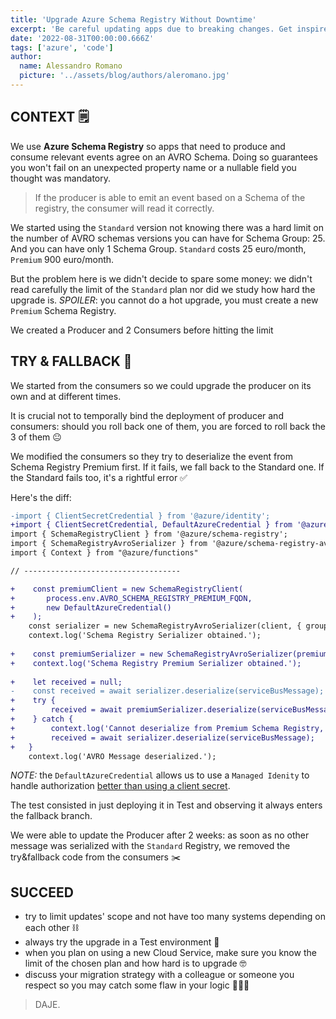 ```yaml
---
title: 'Upgrade Azure Schema Registry Without Downtime'
excerpt: 'Be careful updating apps due to breaking changes. Get inspired from what I did.'
date: '2022-08-31T00:00:00.666Z'
tags: ['azure', 'code']
author:
  name: Alessandro Romano
  picture: '../assets/blog/authors/aleromano.jpg'
---
```


## CONTEXT 🗒️

We use **Azure Schema Registry** so apps that need to produce and consume relevant events agree on an AVRO Schema.
Doing so guarantees you won't fail on an unexpected property name or a nullable field you thought was mandatory.

> If the producer is able to emit an event based on a Schema of the registry, the consumer will read it correctly.

We started using the `Standard` version not knowing there was a hard limit on the number of AVRO schemas versions you can have for Schema Group: 25.
And you can have only 1 Schema Group.
`Standard` costs 25 euro/month, `Premium` 900 euro/month.

But the problem here is we didn't decide to spare some money: we didn't read carefully the limit of the `Standard` plan nor did we study how hard the upgrade is. _SPOILER_: you cannot do a hot upgrade, you must create a new `Premium` Schema Registry.

We created a Producer and 2 Consumers before hitting the limit

## TRY & FALLBACK 🦾

We started from the consumers so we could upgrade the producer on its own and at different times.

It is crucial not to temporally bind the deployment of producer and consumers: should you roll back one of them, you are forced to roll back the 3 of them 😐

We modified the consumers so they try to deserialize the event from Schema Registry Premium first. If it fails, we fall back to the Standard one. If the Standard fails too, it's a rightful error ✅

Here's the diff:

```diff
-import { ClientSecretCredential } from '@azure/identity';
+import { ClientSecretCredential, DefaultAzureCredential } from '@azure/identity';
import { SchemaRegistryClient } from '@azure/schema-registry';
import { SchemaRegistryAvroSerializer } from '@azure/schema-registry-avro';
import { Context } from "@azure/functions"

// -----------------------------------

+    const premiumClient = new SchemaRegistryClient(
+       process.env.AVRO_SCHEMA_REGISTRY_PREMIUM_FQDN,
+       new DefaultAzureCredential()
+    );
    const serializer = new SchemaRegistryAvroSerializer(client, { groupName: 'ALL_AVRO_SCHEMA' });
    context.log('Schema Registry Serializer obtained.');
    
+    const premiumSerializer = new SchemaRegistryAvroSerializer(premiumClient, { groupName: 'ALL_AVRO_SCHEMA' });
+    context.log('Schema Registry Premium Serializer obtained.');
 
+    let received = null;
-    const received = await serializer.deserialize(serviceBusMessage);
+    try {
+        received = await premiumSerializer.deserialize(serviceBusMessage);
+    } catch {
+        context.log('Cannot deserialize from Premium Schema Registry, fallbacking to Standard...');
+        received = await serializer.deserialize(serviceBusMessage);
+   }
    context.log('AVRO Message deserialized.');

```

_NOTE:_ the `DefaultAzureCredential` allows us to use a `Managed Idenity` to handle authorization [better than using a client secret](https://docs.microsoft.com/en-us/azure/active-directory/managed-identities-azure-resources/overview).

The test consisted in just deploying it in Test and observing it always enters the fallback branch.

We were able to update the Producer after 2 weeks: as soon as no other message was serialized with the `Standard` Registry, we removed the try&fallback code from the consumers ✂️

## SUCCEED

- try to limit updates' scope and not have too many systems depending on each other ⛓️
- always try the upgrade in a Test environment 🦺
- when you plan on using a new Cloud Service, make sure you know the limit of the chosen plan and how hard is to upgrade 🤓
- discuss your migration strategy with a colleague or someone you respect so you may catch some flaw in your logic 🧑‍🤝‍🧑

> DAJE.
